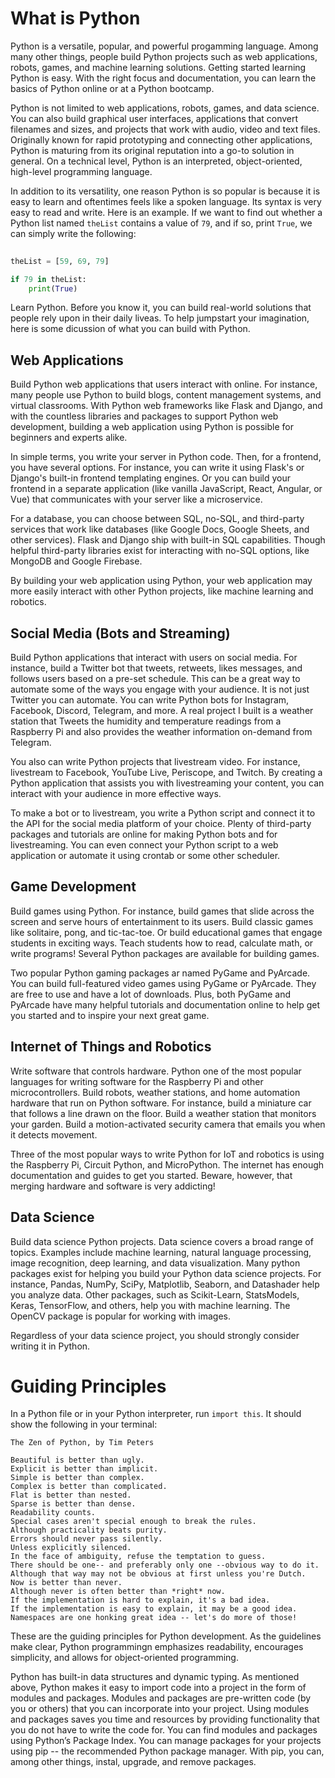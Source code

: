 # What is Python

Python is a versatile, popular, and powerful progamming language.  Among many other things, people build Python projects such as web applications, robots, games, and machine learning solutions. Getting started learning Python is easy. With the right focus and documentation, you can learn the basics of Python online or at a Python bootcamp. 

Python is not limited to web applications, robots, games, and data science. You can also build graphical user interfaces, applications that convert filenames and sizes, and projects that work with audio, video and text files. Originally known for rapid prototyping and connecting other applications, Python is maturing from its original reputation into a go-to solution in general. On a technical level, Python is an interpreted, object-oriented, high-level programming language.

In addition to its versatility, one reason Python is so popular is because it is easy to learn and oftentimes feels like a spoken language. Its syntax is very easy to read and write. Here is an example. If we want to find out whether a Python list named ```theList``` contains a value of ```79```, and if so, print ```True```, we can simply write the following:

```python
    
theList = [59, 69, 79]

if 79 in theList:
    print(True)

```

Learn Python. Before you know it, you can build real-world solutions that people rely upon in their daily liveas. To help jumpstart your imagination, here is some dicussion of what you can build with Python.



## Web Applications

Build Python web applications that users interact with online. For instance, many people use Python to build blogs, content management systems, and virtual classrooms. With Python web frameworks like Flask and Django, and with the countless libraries and packages to support Python web development, building a web application using Python is possible for beginners and experts alike. 

In simple terms, you write your server in Python code. Then, for a frontend, you have several options. For instance, you can write it using Flask's or Django's built-in frontend templating engines. Or you can build your frontend in a separate application (like vanilla JavaScript, React, Angular, or Vue) that communicates with your server like a microservice. 

For a database, you can choose between SQL, no-SQL, and third-party services that work like databases (like Google Docs, Google Sheets, and other services). Flask and Django ship with built-in SQL capabilities. Though helpful third-party libraries exist for interacting with no-SQL options, like MongoDB and Google Firebase.

By building your web application using Python, your web application may more easily interact with other Python projects, like machine learning and robotics.



## Social Media (Bots and Streaming)

Build Python applications that interact with users on social media. For instance, build a Twitter bot that tweets, retweets, likes messages, and follows users based on a pre-set schedule. This can be a great way to automate some of the ways you engage with your audience. It is not just Twitter you can automate. You can write Python bots for Instagram, Facebook, Discord, Telegram, and more. A real project I built is a weather station that Tweets the humidity and temperature readings from a Raspberry Pi and also provides the weather information on-demand from Telegram.

You also can write Python projects that livestream video. For instance, livestream to Facebook, YouTube Live, Periscope, and Twitch. By creating a Python application that assists you with livestreaming your content, you can interact with your audience in more effective ways.

To make a bot or to livestream, you write a Python script and connect it to the API for the social media platform of your choice. Plenty of third-party packages and tutorials are online for making Python bots and for livestreaming. You can even connect your Python script to a web application or automate it using crontab or some other scheduler.



## Game Development

Build games using Python. For instance, build games that slide across the screen and serve hours of entertainment to its users. Build classic games like solitaire, pong, and tic-tac-toe. Or build educational games that engage students in exciting ways. Teach students how to read, calculate math, or write programs! Several Python packages are available for building games.

Two popular Python gaming packages ar named PyGame and PyArcade. You can build full-featured video games using PyGame or PyArcade. They are free to use and have a lot of downloads. Plus, both PyGame and PyArcade have many helpful tutorials and documentation online to help get you started and to inspire your next great game.



## Internet of Things and Robotics

Write software that controls hardware. Python one of the most popular languages for writing software for the Raspberry Pi and other microcontrollers. Build robots, weather stations, and home automation hardware that run on Python software. For instance, build a miniature car that follows a line drawn on the floor. Build a weather station that monitors your garden. Build a motion-activated security camera that emails you when it detects movement.

Three of the most popular ways to write Python for IoT and robotics is using the Raspberry Pi, Circuit Python, and MicroPython. The internet has enough documentation and guides to get you started. Beware, however, that merging hardware and software is very addicting! 



## Data Science

Build data science Python projects. Data science covers a broad range of topics. Examples include machine learning, natural language processing, image recognition, deep learning, and data visualization. Many python packages exist for helping you build your Python data science projects. For instance, Pandas, NumPy, SciPy, Matplotlib, Seaborn, and Datashader help you analyze data. Other packages, such as Scikit-Learn, StatsModels, Keras, TensorFlow, and others, help you with machine learning. The OpenCV package is popular for working with images.

Regardless of your data science project, you should strongly consider writing it in Python.



# Guiding Principles

In a Python file or in your Python interpreter, run ```import this```. It should show the following in your terminal:

```
The Zen of Python, by Tim Peters

Beautiful is better than ugly.
Explicit is better than implicit.
Simple is better than complex.
Complex is better than complicated.
Flat is better than nested.
Sparse is better than dense.
Readability counts.
Special cases aren't special enough to break the rules.
Although practicality beats purity.
Errors should never pass silently.
Unless explicitly silenced.
In the face of ambiguity, refuse the temptation to guess.
There should be one-- and preferably only one --obvious way to do it.
Although that way may not be obvious at first unless you're Dutch.
Now is better than never.
Although never is often better than *right* now.
If the implementation is hard to explain, it's a bad idea.
If the implementation is easy to explain, it may be a good idea.
Namespaces are one honking great idea -- let's do more of those!
```

These are the guiding principles for Python development. As the guidelines make clear, Python programmingn emphasizes readability, encourages simplicity, and allows for object-oriented programming. 

Python has built-in data structures and dynamic typing. As mentioned above, Python makes it easy to import code into a project in the form of modules and packages. Modules and packages are pre-written code (by you or others) that you can incorporate into your project. Using modules and packages saves you time and resources by providing functionality that you do not have to write the code for. You can find modules and packages using Python’s Package Index. You can manage packages for your projects using pip -- the recommended Python package manager. With pip, you can, among other things, instal, upgrade, and remove packages.
